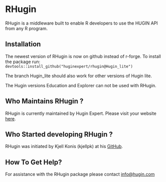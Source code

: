 # RHugin

RHugin is a middleware built to enable R developers to use the HUGIN API from any R program.

## Installation
The newest version of RHugin is now on github instead of r-forge.
To install the package run: 
`devtools::install_github("huginexpert/rhugin@Hugin_lite")`

The branch Hugin_lite should also work for other versions of Hugin lite.

The Hugin versions Education and Explorer can not be used with RHugin.

## Who Maintains RHugin ?
RHugin is currently maintained by Hugin Expert.
Please visit your website [here](http://www.hugin.com).

## Who Started developing RHugin ?
RHugin was initiated by Kjell Konis (kjellpk) at his [GitHub](https://github.com/kjellpk/RHugin).

## How To Get Help?

For assistance with the RHugin package please contact info@hugin.com
